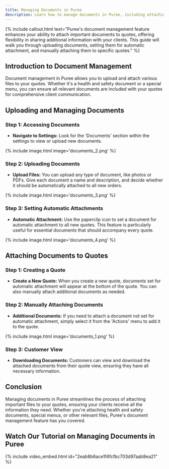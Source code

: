 ```yaml
---
title: Managing Documents in Puree
description: Learn how to manage documents in Puree, including attaching them to quotes and setting automatic attachments.
---
```


{% include callout.html text="Puree's document management feature enhances your ability to attach important documents to quotes, offering flexibility in sharing additional information with your clients. This guide will walk you through uploading documents, setting them for automatic attachment, and manually attaching them to specific quotes." %}

## Introduction to Document Management

Document management in Puree allows you to upload and attach various files to your quotes. Whether it's a health and safety document or a special menu, you can ensure all relevant documents are included with your quotes for comprehensive client communication.

## Uploading and Managing Documents

### Step 1: Accessing Documents

- **Navigate to Settings:** Look for the 'Documents' section within the settings to view or upload new documents.

{% include image.html image='documents_2.png' %}

### Step 2: Uploading Documents

- **Upload Files:** You can upload any type of document, like photos or PDFs. Give each document a name and description, and decide whether it should be automatically attached to all new orders.

{% include image.html image='documents_3.png' %}

### Step 3: Setting Automatic Attachments

- **Automatic Attachment:** Use the paperclip icon to set a document for automatic attachment to all new quotes. This feature is particularly useful for essential documents that should accompany every quote.

{% include image.html image='documents_4.png' %}

## Attaching Documents to Quotes

### Step 1: Creating a Quote

- **Create a New Quote:** When you create a new quote, documents set for automatic attachment will appear at the bottom of the quote. You can also manually attach additional documents as needed.

### Step 2: Manually Attaching Documents

- **Additional Documents:** If you need to attach a document not set for automatic attachment, simply select it from the 'Actions' menu to add it to the quote.

{% include image.html image='documents_1.png' %}

### Step 3: Customer View

- **Downloading Documents:** Customers can view and download the attached documents from their quote view, ensuring they have all necessary information.



## Conclusion

Managing documents in Puree streamlines the process of attaching important files to your quotes, ensuring your clients receive all the information they need. Whether you're attaching health and safety documents, special menus, or other relevant files, Puree's document management feature has you covered.

## Watch Our Tutorial on Managing Documents in Puree

<!-- Loom Video Below -->

{% include video_embed.html id="2eab8b6ace1f4fcfbc703d97aab8ea21" %}
